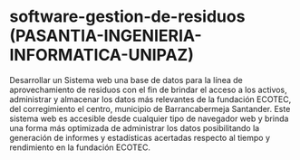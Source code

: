 # software-gestion-de-residuos (PASANTIA-INGENIERIA-INFORMATICA-UNIPAZ)

Desarrollar un Sistema web una base de datos para la línea de aprovechamiento
de residuos con el fin de brindar el acceso a los activos, administrar y almacenar
los datos más relevantes de la fundación ECOTEC, del corregimiento el centro,
municipio de Barrancabermeja Santander.
Este sistema web es accesible desde cualquier tipo de navegador web y brinda
una forma más optimizada de administrar los datos posibilitando la generación de
informes y estadísticas acertadas respecto al tiempo y rendimiento en la fundación
ECOTEC.

